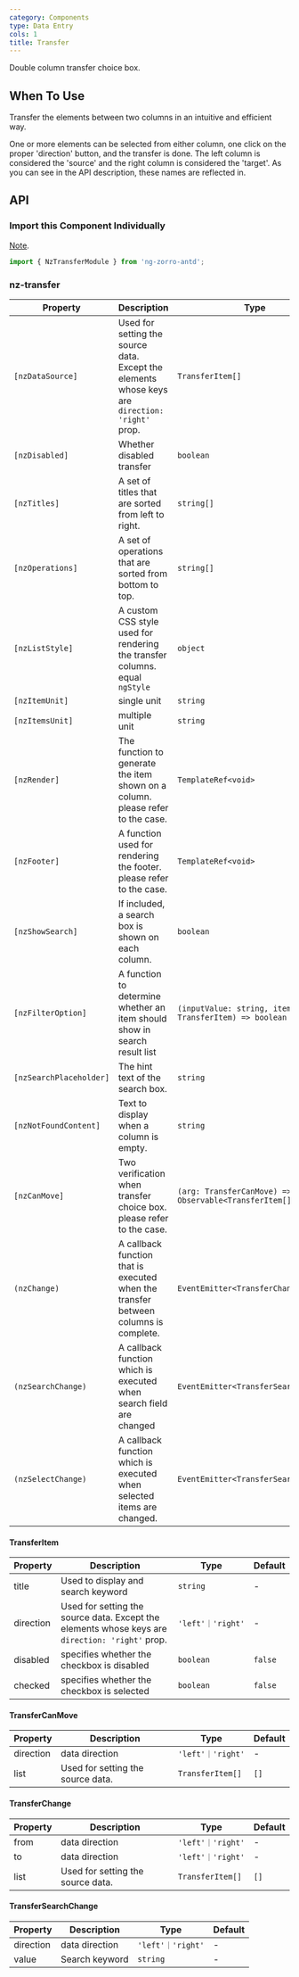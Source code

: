 ```yaml
---
category: Components
type: Data Entry
cols: 1
title: Transfer
---
```


Double column transfer choice box.

## When To Use

Transfer the elements between two columns in an intuitive and efficient way.

One or more elements can be selected from either column, one click on the proper 'direction' button, and the transfer is done. The left column is considered the 'source' and the right column is considered the 'target'. As you can see in the API description, these names are reflected in.

## API

### Import this Component Individually

[Note](/docs/getting-started/en#import-a-component-individually).

```ts
import { NzTransferModule } from 'ng-zorro-antd';
```

### nz-transfer

| Property | Description | Type | Default |
| -------- | ----------- | ---- | ------- |
| `[nzDataSource]` | Used for setting the source data. Except the elements whose keys are `direction: 'right'` prop. | `TransferItem[]` | `[]` |
| `[nzDisabled]` | Whether disabled transfer | `boolean` | `false` |
| `[nzTitles]` | A set of titles that are sorted from left to right. | `string[]` | `['', '']` |
| `[nzOperations]` | A set of operations that are sorted from bottom to top. | `string[]` | `['', '']` |
| `[nzListStyle]` | A custom CSS style used for rendering the transfer columns. equal `ngStyle` | `object` | - |
| `[nzItemUnit]` | single unit | `string` | `'item'` |
| `[nzItemsUnit]` | multiple unit | `string` | `'items'` |
| `[nzRender]` | The function to generate the item shown on a column. please refer to the case. | `TemplateRef<void>` | - |
| `[nzFooter]` | A function used for rendering the footer. please refer to the case. | `TemplateRef<void>` | - |
| `[nzShowSearch]` | If included, a search box is shown on each column. | `boolean` | `false` |
| `[nzFilterOption]` | A function to determine whether an item should show in search result list | `(inputValue: string, item: TransferItem) => boolean` | - |
| `[nzSearchPlaceholder]` | The hint text of the search box. | `string` | `'Search here'` |
| `[nzNotFoundContent]` | Text to display when a column is empty. | `string` | `'The list is empty'` |
| `[nzCanMove]` | Two verification when transfer choice box. please refer to the case. | `(arg: TransferCanMove) => Observable<TransferItem[]>` | - |
| `(nzChange)` | A callback function that is executed when the transfer between columns is complete. | `EventEmitter<TransferChange>` | - |
| `(nzSearchChange)` | A callback function which is executed when search field are changed | `EventEmitter<TransferSearchChange>` | - |
| `(nzSelectChange)` | A callback function which is executed when selected items are changed. | `EventEmitter<TransferSearchChange>` | - |

#### TransferItem

| Property | Description | Type | Default |
| -------- | ----------- | ---- | ------- |
| title | Used to display and search keyword | `string` | - |
| direction | Used for setting the source data. Except the elements whose keys are `direction: 'right'` prop. | `'left'｜'right'` | - |
| disabled | specifies whether the checkbox is disabled | `boolean` | `false` |
| checked | specifies whether the checkbox is selected | `boolean` | `false` |

#### TransferCanMove

| Property | Description | Type | Default |
| -------- | ----------- | ---- | ------- |
| direction | data direction | `'left'｜'right'` | - |
| list | Used for setting the source data. | `TransferItem[]` | `[]` |

#### TransferChange

| Property | Description | Type | Default |
| -------- | ----------- | ---- | ------- |
| from | data direction | `'left'｜'right'` | - |
| to | data direction | `'left'｜'right'` | - |
| list | Used for setting the source data. | `TransferItem[]` | `[]` |

#### TransferSearchChange

| Property | Description | Type | Default |
| -------- | ----------- | ---- | ------- |
| direction | data direction | `'left'｜'right'` | - |
| value | Search keyword | `string` | - |
